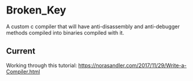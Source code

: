 # Broken_Key
A custom c compiler that will have anti-disassembly and anti-debugger methods compiled into binaries compiled with it.

## Current
Working through this tutorial: https://norasandler.com/2017/11/29/Write-a-Compiler.html
